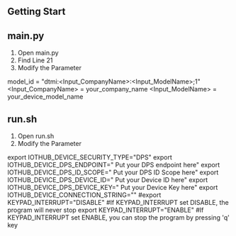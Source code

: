 ## Getting Start


## main.py
1. Open main.py
2. Find Line 21
3. Modify the Parameter

model_id = "dtmi:<Input_CompanyName>:<Input_ModelName>;1"
<Input_CompanyName> = your_company_name
<Input_ModelName> = your_device_model_name


## run.sh
1. Open run.sh
2. Modify the Parameter

export IOTHUB_DEVICE_SECURITY_TYPE="DPS" 
export IOTHUB_DEVICE_DPS_ENDPOINT=" Put your DPS endpoint here" 
export IOTHUB_DEVICE_DPS_ID_SCOPE=" Put your DPS ID Scope here" 
export IOTHUB_DEVICE_DPS_DEVICE_ID=" Put your Device ID here" 
export IOTHUB_DEVICE_DPS_DEVICE_KEY=" Put your Device Key here" 
export IOTHUB_DEVICE_CONNECTION_STRING="" 
#export KEYPAD_INTERRUPT="DISABLE" #If KEYPAD_INTERRUPT set DISABLE, the program will never stop
export KEYPAD_INTERRUPT="ENABLE" #If KEYPAD_INTERRUPT set ENABLE, you can stop the program by pressing 'q' key


